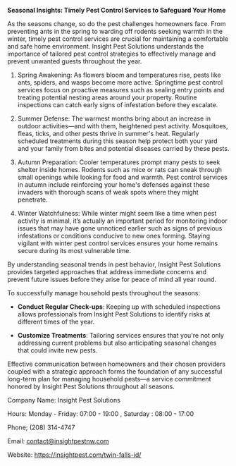 **Seasonal Insights: Timely Pest Control Services to Safeguard Your Home**

As the seasons change, so do the pest challenges homeowners face. From preventing ants in the spring to warding off rodents seeking warmth in the winter, timely pest control services are crucial for maintaining a comfortable and safe home environment. Insight Pest Solutions understands the importance of tailored pest control strategies to effectively manage and prevent unwanted guests throughout the year.

1. Spring Awakening: As flowers bloom and temperatures rise, pests like ants, spiders, and wasps become more active. Springtime pest control services focus on proactive measures such as sealing entry points and treating potential nesting areas around your property. Routine inspections can catch early signs of infestation before they escalate.

2. Summer Defense: The warmest months bring about an increase in outdoor activities—and with them, heightened pest activity. Mosquitoes, fleas, ticks, and other pests thrive in summer's heat. Regularly scheduled treatments during this season help protect both your yard and your family from bites and potential diseases carried by these pests.

3. Autumn Preparation: Cooler temperatures prompt many pests to seek shelter inside homes. Rodents such as mice or rats can sneak through small openings while looking for food and warmth. Pest control services in autumn include reinforcing your home's defenses against these invaders with thorough scans of weak spots where they might penetrate.

4. Winter Watchfulness: While winter might seem like a time when pest activity is minimal, it’s actually an important period for monitoring indoor issues that may have gone unnoticed earlier such as signs of previous infestations or conditions conducive to new ones forming. Staying vigilant with winter pest control services ensures your home remains secure during its most vulnerable time.

By understanding seasonal trends in pest behavior, Insight Pest Solutions provides targeted approaches that address immediate concerns and prevent future issues before they arise for peace of mind all year round.
  
To successfully manage household pests throughout the seasons:

- **Conduct Regular Check-ups**: Keeping up with scheduled inspections allows professionals from Insight Pest Solutions to identify risks at different times of the year.
  
- **Customize Treatments**: Tailoring services ensures that you're not only addressing current problems but also anticipating seasonal changes that could invite new pests.

Effective communication between homeowners and their chosen providers coupled with a strategic approach forms the foundation of any successful long-term plan for managing household pests—a service commitment honored by Insight Pest Solutions throughout all seasons.

Company Name: Insight Pest Solutions

Hours: Monday - Friday: 07:00 - 19:00 , Saturday : 08:00 - 17:00

Phone; (208) 314-4747

Email: contact@insightpestnw.com

Website: https://insightpest.com/twin-falls-id/
